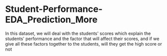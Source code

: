 # Student-Performance-EDA_Prediction_More
In this dataset, we will deal with the students' scores which explain the students' performance and the factor that will affect their scores, and if we give all these factors together to the students, will they get the high score or not
